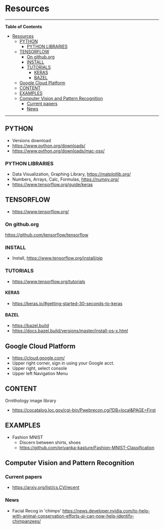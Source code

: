 # Resources

---
__Table of Contents__
* [Resources](resource.md#Resources)
  * [PYTHON](resource.md#PYTHON)
    * [PYTHON LIBRARIES](resource.md#PYTHONLIBRARIES)
  * [TENSORFLOW](resource.md#TENSORFLOW)
    * [On github.org](resource.md#Ongithub.org)
    * [INSTALL](resource.md#INSTALL)
    * [TUTORIALS](resource.md#TUTORIALS)
      * [KERAS](resource.md#KERAS)
      * [BAZEL](resource.md#BAZEL)
  * [Google Cloud Platform](resource.md#GoogleCloudPlatform)
  * [CONTENT](resource.md#CONTENT)
  * [EXAMPLES](resource.md#EXAMPLES)
  * [Computer Vision and Pattern Recognition](resource.md#ComputerVisionandPatternRecognition)
    * [Current papers](resource.md#Currentpapers)
    * [News](resource.md#News)
---

## PYTHON
* Versions download
 * https://www.python.org/downloads/
 * https://www.python.org/downloads/mac-osx/


### PYTHON LIBRARIES
* Data Visualization, Graphing Library, https://matplotlib.org/
* Numbers, Arrays, Calc, Formulas, https://numpy.org/
* https://www.tensorflow.org/guide/keras

## TENSORFLOW
* https://www.tensorflow.org/

### On github.org
https://github.com/tensorflow/tensorflow

### INSTALL
* Install, https://www.tensorflow.org/install/pip

### TUTORIALS
* https://www.tensorflow.org/tutorials

#### KERAS
* https://keras.io/#getting-started-30-seconds-to-keras

#### BAZEL
* https://bazel.build
* https://docs.bazel.build/versions/master/install-os-x.html

## Google Cloud Platform
* https://cloud.google.com/
 * Upper right corner, sign in using your Google acct.
 * Upper right, select console
 * Upper left Navigation Menu


## CONTENT
Ornithology image library
* https://cocatalog.loc.gov/cgi-bin/Pwebrecon.cgi?DB=local&PAGE=First


## EXAMPLES
* Fashion MNIST
  * Discern between shirts, shoes
  * https://github.com/priyanka-kasture/Fashion-MNIST-Classification


## Computer Vision and Pattern Recognition

### Current papers
* https://arxiv.org/list/cs.CV/recent

### News
* Facial Recog in 'chimps'
https://news.developer.nvidia.com/to-help-with-animal-conservation-efforts-ai-can-now-help-identify-chimpanzees/

